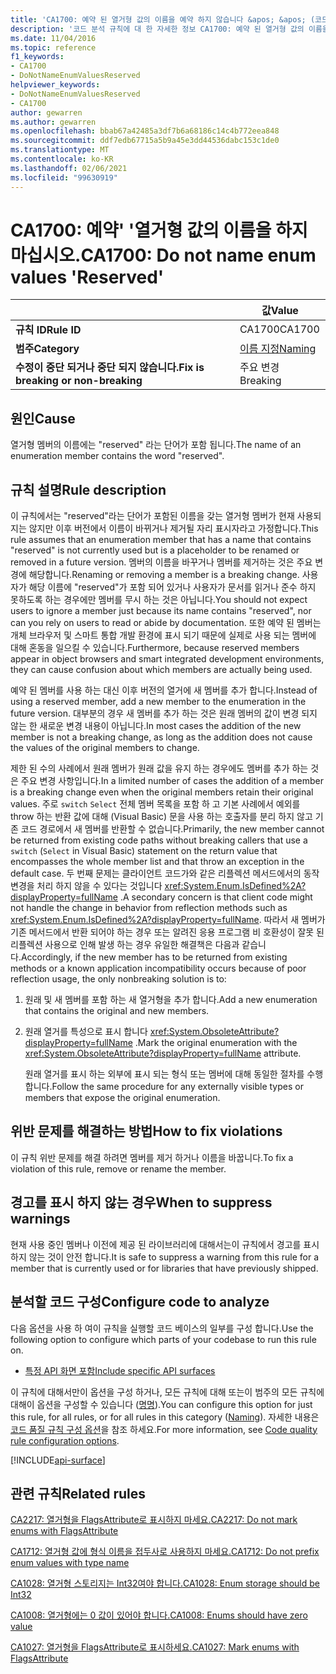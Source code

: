 ```yaml
---
title: 'CA1700: 예약 된 열거형 값의 이름을 예약 하지 않습니다 &apos; &apos; (코드 분석).'
description: '코드 분석 규칙에 대 한 자세한 정보 CA1700: 예약 된 열거형 값의 이름을 예약 하지 않음 &apos;&apos;'
ms.date: 11/04/2016
ms.topic: reference
f1_keywords:
- CA1700
- DoNotNameEnumValuesReserved
helpviewer_keywords:
- DoNotNameEnumValuesReserved
- CA1700
author: gewarren
ms.author: gewarren
ms.openlocfilehash: bbab67a42485a3df7b6a68186c14c4b772eea848
ms.sourcegitcommit: ddf7edb67715a5b9a45e3dd44536dabc153c1de0
ms.translationtype: MT
ms.contentlocale: ko-KR
ms.lasthandoff: 02/06/2021
ms.locfileid: "99630919"
---
```

# <a name="ca1700-do-not-name-enum-values-39reserved39"></a><span data-ttu-id="7f0c3-103">CA1700: 예약&#39; &#39;열거형 값의 이름을 하지 마십시오.</span><span class="sxs-lookup"><span data-stu-id="7f0c3-103">CA1700: Do not name enum values &#39;Reserved&#39;</span></span>

| | <span data-ttu-id="7f0c3-104">값</span><span class="sxs-lookup"><span data-stu-id="7f0c3-104">Value</span></span> |
|-|-|
| <span data-ttu-id="7f0c3-105">**규칙 ID**</span><span class="sxs-lookup"><span data-stu-id="7f0c3-105">**Rule ID**</span></span> |<span data-ttu-id="7f0c3-106">CA1700</span><span class="sxs-lookup"><span data-stu-id="7f0c3-106">CA1700</span></span>|
| <span data-ttu-id="7f0c3-107">**범주**</span><span class="sxs-lookup"><span data-stu-id="7f0c3-107">**Category**</span></span> |[<span data-ttu-id="7f0c3-108">이름 지정</span><span class="sxs-lookup"><span data-stu-id="7f0c3-108">Naming</span></span>](naming-warnings.md)|
| <span data-ttu-id="7f0c3-109">**수정이 중단 되거나 중단 되지 않습니다.**</span><span class="sxs-lookup"><span data-stu-id="7f0c3-109">**Fix is breaking or non-breaking**</span></span> |<span data-ttu-id="7f0c3-110">주요 변경</span><span class="sxs-lookup"><span data-stu-id="7f0c3-110">Breaking</span></span>|

## <a name="cause"></a><span data-ttu-id="7f0c3-111">원인</span><span class="sxs-lookup"><span data-stu-id="7f0c3-111">Cause</span></span>

<span data-ttu-id="7f0c3-112">열거형 멤버의 이름에는 "reserved" 라는 단어가 포함 됩니다.</span><span class="sxs-lookup"><span data-stu-id="7f0c3-112">The name of an enumeration member contains the word "reserved".</span></span>

## <a name="rule-description"></a><span data-ttu-id="7f0c3-113">규칙 설명</span><span class="sxs-lookup"><span data-stu-id="7f0c3-113">Rule description</span></span>

<span data-ttu-id="7f0c3-114">이 규칙에서는 "reserved"라는 단어가 포함된 이름을 갖는 열거형 멤버가 현재 사용되지는 않지만 이후 버전에서 이름이 바뀌거나 제거될 자리 표시자라고 가정합니다.</span><span class="sxs-lookup"><span data-stu-id="7f0c3-114">This rule assumes that an enumeration member that has a name that contains "reserved" is not currently used but is a placeholder to be renamed or removed in a future version.</span></span> <span data-ttu-id="7f0c3-115">멤버의 이름을 바꾸거나 멤버를 제거하는 것은 주요 변경에 해당합니다.</span><span class="sxs-lookup"><span data-stu-id="7f0c3-115">Renaming or removing a member is a breaking change.</span></span> <span data-ttu-id="7f0c3-116">사용자가 해당 이름에 "reserved"가 포함 되어 있거나 사용자가 문서를 읽거나 준수 하지 못하도록 하는 경우에만 멤버를 무시 하는 것은 아닙니다.</span><span class="sxs-lookup"><span data-stu-id="7f0c3-116">You should not expect users to ignore a member just because its name contains "reserved", nor can you rely on users to read or abide by documentation.</span></span> <span data-ttu-id="7f0c3-117">또한 예약 된 멤버는 개체 브라우저 및 스마트 통합 개발 환경에 표시 되기 때문에 실제로 사용 되는 멤버에 대해 혼동을 일으킬 수 있습니다.</span><span class="sxs-lookup"><span data-stu-id="7f0c3-117">Furthermore, because reserved members appear in object browsers and smart integrated development environments, they can cause confusion about which members are actually being used.</span></span>

<span data-ttu-id="7f0c3-118">예약 된 멤버를 사용 하는 대신 이후 버전의 열거에 새 멤버를 추가 합니다.</span><span class="sxs-lookup"><span data-stu-id="7f0c3-118">Instead of using a reserved member, add a new member to the enumeration in the future version.</span></span> <span data-ttu-id="7f0c3-119">대부분의 경우 새 멤버를 추가 하는 것은 원래 멤버의 값이 변경 되지 않는 한 새로운 변경 내용이 아닙니다.</span><span class="sxs-lookup"><span data-stu-id="7f0c3-119">In most cases the addition of the new member is not a breaking change, as long as the addition does not cause the values of the original members to change.</span></span>

<span data-ttu-id="7f0c3-120">제한 된 수의 사례에서 원래 멤버가 원래 값을 유지 하는 경우에도 멤버를 추가 하는 것은 주요 변경 사항입니다.</span><span class="sxs-lookup"><span data-stu-id="7f0c3-120">In a limited number of cases the addition of a member is a breaking change even when the original members retain their original values.</span></span> <span data-ttu-id="7f0c3-121">주로 `switch` `Select` 전체 멤버 목록을 포함 하 고 기본 사례에서 예외를 throw 하는 반환 값에 대해 (Visual Basic) 문을 사용 하는 호출자를 분리 하지 않고 기존 코드 경로에서 새 멤버를 반환할 수 없습니다.</span><span class="sxs-lookup"><span data-stu-id="7f0c3-121">Primarily, the new member cannot be returned from existing code paths without breaking callers that use a `switch` (`Select` in Visual Basic) statement on the return value that encompasses the whole member list and that throw an exception in the default case.</span></span> <span data-ttu-id="7f0c3-122">두 번째 문제는 클라이언트 코드가와 같은 리플렉션 메서드에서의 동작 변경을 처리 하지 않을 수 있다는 것입니다 <xref:System.Enum.IsDefined%2A?displayProperty=fullName> .</span><span class="sxs-lookup"><span data-stu-id="7f0c3-122">A secondary concern is that client code might not handle the change in behavior from reflection methods such as <xref:System.Enum.IsDefined%2A?displayProperty=fullName>.</span></span> <span data-ttu-id="7f0c3-123">따라서 새 멤버가 기존 메서드에서 반환 되어야 하는 경우 또는 알려진 응용 프로그램 비 호환성이 잘못 된 리플렉션 사용으로 인해 발생 하는 경우 유일한 해결책은 다음과 같습니다.</span><span class="sxs-lookup"><span data-stu-id="7f0c3-123">Accordingly, if the new member has to be returned from existing methods or a known application incompatibility occurs because of poor reflection usage, the only nonbreaking solution is to:</span></span>

1. <span data-ttu-id="7f0c3-124">원래 및 새 멤버를 포함 하는 새 열거형을 추가 합니다.</span><span class="sxs-lookup"><span data-stu-id="7f0c3-124">Add a new enumeration that contains the original and new members.</span></span>

2. <span data-ttu-id="7f0c3-125">원래 열거를 특성으로 표시 합니다 <xref:System.ObsoleteAttribute?displayProperty=fullName> .</span><span class="sxs-lookup"><span data-stu-id="7f0c3-125">Mark the original enumeration with the <xref:System.ObsoleteAttribute?displayProperty=fullName> attribute.</span></span>

   <span data-ttu-id="7f0c3-126">원래 열거를 표시 하는 외부에 표시 되는 형식 또는 멤버에 대해 동일한 절차를 수행 합니다.</span><span class="sxs-lookup"><span data-stu-id="7f0c3-126">Follow the same procedure for any externally visible types or members that expose the original enumeration.</span></span>

## <a name="how-to-fix-violations"></a><span data-ttu-id="7f0c3-127">위반 문제를 해결하는 방법</span><span class="sxs-lookup"><span data-stu-id="7f0c3-127">How to fix violations</span></span>

<span data-ttu-id="7f0c3-128">이 규칙 위반 문제를 해결 하려면 멤버를 제거 하거나 이름을 바꿉니다.</span><span class="sxs-lookup"><span data-stu-id="7f0c3-128">To fix a violation of this rule, remove or rename the member.</span></span>

## <a name="when-to-suppress-warnings"></a><span data-ttu-id="7f0c3-129">경고를 표시 하지 않는 경우</span><span class="sxs-lookup"><span data-stu-id="7f0c3-129">When to suppress warnings</span></span>

<span data-ttu-id="7f0c3-130">현재 사용 중인 멤버나 이전에 제공 된 라이브러리에 대해서는이 규칙에서 경고를 표시 하지 않는 것이 안전 합니다.</span><span class="sxs-lookup"><span data-stu-id="7f0c3-130">It is safe to suppress a warning from this rule for a member that is currently used or for libraries that have previously shipped.</span></span>

## <a name="configure-code-to-analyze"></a><span data-ttu-id="7f0c3-131">분석할 코드 구성</span><span class="sxs-lookup"><span data-stu-id="7f0c3-131">Configure code to analyze</span></span>

<span data-ttu-id="7f0c3-132">다음 옵션을 사용 하 여이 규칙을 실행할 코드 베이스의 일부를 구성 합니다.</span><span class="sxs-lookup"><span data-stu-id="7f0c3-132">Use the following option to configure which parts of your codebase to run this rule on.</span></span>

- [<span data-ttu-id="7f0c3-133">특정 API 화면 포함</span><span class="sxs-lookup"><span data-stu-id="7f0c3-133">Include specific API surfaces</span></span>](#include-specific-api-surfaces)

<span data-ttu-id="7f0c3-134">이 규칙에 대해서만이 옵션을 구성 하거나, 모든 규칙에 대해 또는이 범주의 모든 규칙에 대해이 옵션을 구성할 수 있습니다 ([명명](naming-warnings.md)).</span><span class="sxs-lookup"><span data-stu-id="7f0c3-134">You can configure this option for just this rule, for all rules, or for all rules in this category ([Naming](naming-warnings.md)).</span></span> <span data-ttu-id="7f0c3-135">자세한 내용은 [코드 품질 규칙 구성 옵션](../code-quality-rule-options.md)을 참조 하세요.</span><span class="sxs-lookup"><span data-stu-id="7f0c3-135">For more information, see [Code quality rule configuration options](../code-quality-rule-options.md).</span></span>

[!INCLUDE[api-surface](~/includes/code-analysis/api-surface.md)]

## <a name="related-rules"></a><span data-ttu-id="7f0c3-136">관련 규칙</span><span class="sxs-lookup"><span data-stu-id="7f0c3-136">Related rules</span></span>

[<span data-ttu-id="7f0c3-137">CA2217: 열거형을 FlagsAttribute로 표시하지 마세요.</span><span class="sxs-lookup"><span data-stu-id="7f0c3-137">CA2217: Do not mark enums with FlagsAttribute</span></span>](ca2217.md)

[<span data-ttu-id="7f0c3-138">CA1712: 열거형 값에 형식 이름을 접두사로 사용하지 마세요.</span><span class="sxs-lookup"><span data-stu-id="7f0c3-138">CA1712: Do not prefix enum values with type name</span></span>](ca1712.md)

[<span data-ttu-id="7f0c3-139">CA1028: 열거형 스토리지는 Int32여야 합니다.</span><span class="sxs-lookup"><span data-stu-id="7f0c3-139">CA1028: Enum storage should be Int32</span></span>](ca1028.md)

[<span data-ttu-id="7f0c3-140">CA1008: 열거형에는 0 값이 있어야 합니다.</span><span class="sxs-lookup"><span data-stu-id="7f0c3-140">CA1008: Enums should have zero value</span></span>](ca1008.md)

[<span data-ttu-id="7f0c3-141">CA1027: 열거형을 FlagsAttribute로 표시하세요.</span><span class="sxs-lookup"><span data-stu-id="7f0c3-141">CA1027: Mark enums with FlagsAttribute</span></span>](ca1027.md)

